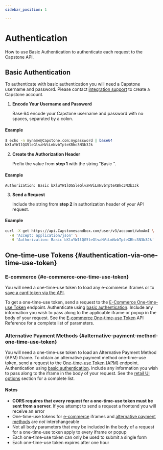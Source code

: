 ```yaml
---
sidebar_position: 1

---
```


# Authentication
How to use Basic Authentication to authenticate each request to the Capstone API.

## Basic Authentication
To authenticate with basic authentication you will need a Capstone username and password.
Please contact <a href='#contact-us'>integration support</a> to create a Capstone account.

1. **Encode Your Username and Password**

   Base 64 encode your Capstone username and password with no spaces, separated by a colon.

#### Example
```bash
$ echo -n myname@Capstone.com:mypassword | base64
bXluYW1lQG5leGlvaHViLmNvbTpteXBhc3N3b3Jk
```

2. **Create the Authorization Header**

   Prefix the value from **step 1** with the string "Basic ".

#### Example
```
Authorization: Basic bXluYW1lQG5leGlvaHViLmNvbTpteXBhc3N3b3Jk
```

3. **Send a Request**

   Include the string from **step 2** in authorization header of your API request.

#### Example
```bash
curl -X get https://api.Capstonesandbox.com/user/v3/account/whoAmI \
  -H 'Accept: application/json' \
  -H 'Authorization: Basic bXluYW1lQG5leGlvaHViLmNvbTpteXBhc3N3b3Jk'
```

## One-time-use Tokens {#authentication-via-one-time-use-token}
### E-commerce {#e-commerce-one-time-use-token}
You will need a one-time-use token to load any e-commerce iframes or to [save a card token via the API](#save-card-token).

To get a one-time-use token,
send a request to the [E-Commerce One-time-use Token](#one-time-use-token) endpoint.
Authenticate using [basic authentication](#basic-authentication).
Include any information you wish to pass along to the applicable iframe or popup in the body of your request.
See the [E-commerce One-time-use Token](#one-time-use-token) API Reference for a complete list of parameters.

### Alternative Payment Methods {#alternative-payment-method-one-time-use-token}
You will need a one-time-use token to load an Alternative Payment Method (APM) Iframe.
To obtain an alternative payment method one-time-use token,
send a request to the [One-time-use Token (APM)](#apm-one-time-use-token) endpoint.
Authentication using [basic authentication](#basic-authentication).
Include any information you wish to pass along to the iframe in the body of your request.
See the [retail UI options](#ui-options) section for a complete list.

#### Notes
- **CORS requires that every request for a one-time-use token must be sent from a server.**
  If you attempt to send a request a frontend you will receive an error
- One-time-use tokens for [e-commerce](#e-commerce-header) iframes and [alternative payment methods](#alternative-payment-methods-header) are *not* interchangeable
- Not all body parameters that *may* be included in the body of a request for a one-time-use token apply to every iframe or popup
- Each one-time-use token can only be used to submit a single form
- Each one-time-use token expires after one hour

